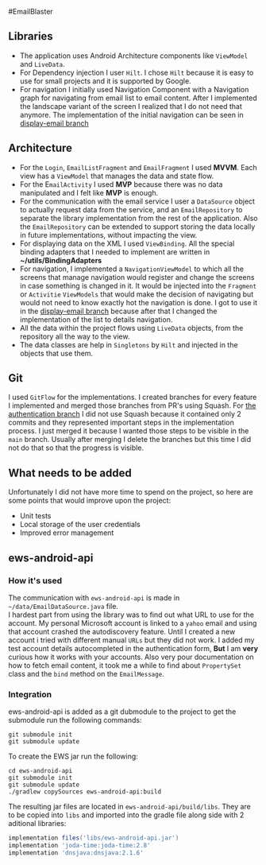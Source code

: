 #EmailBlaster

## Libraries

* The application uses Android Architecture components like `ViewModel` and `LiveData`.
* For Dependency injection I user `Hilt`. I chose `Hilt` because it is easy to use for small projects and it is supported by Google.
* For navigation I initially used Navigation Component with a Navigation graph for navigating from email list to email content.
After I implemented the landscape variant of the screen I realized that I do not need that anymore. The implementation of the initial navigation can be seen in [display-email branch](https://github.com/firtacosmingmail/emailblaster/tree/display-email)

## Architecture
* For the `Login`, `EmailListFragment` and `EmailFragment` I used **MVVM**. Each view has a `ViewModel` that manages the data and state flow.
* For the E`mailActivity` I used **MVP** because there was no data manipulated and I felt like **MVP** is enough.
* For the communication with the email service I user a `DataSource` object to actually request data from the service, and an `EmailRepository` to separate the library implementation from the rest of the application.
Also the `EmailRepository` can be extended to support storing the data locally in future implementations, without impacting the view.
* For displaying data on the XML I used `ViewBinding`. All the special binding adapters that I needed to implement are written in **~/utils/BindingAdapters**
* For navigation, I implemented a `NavigationViewModel` to which all the screens that manage navigation would register and change the screens in case something is changed in it. 
It would be injected into the `Fragment` or `Activitie` `ViewModels` that would make the decision of navigating but would not need to know exactly hot the navigation is done.
I got to use it in the [display-email branch](https://github.com/firtacosmingmail/emailblaster/tree/display-email) because after that I changed the implementation of the list to details navigation.
* All the data within the project flows using `LiveData` objects, from the repository all the way to the view.
* The data classes are help in `Singletons` by `Hilt` and injected in the objects that use them.

## Git
I used `GitFlow` for the implementations. 
I created branches for every feature I implemented and merged those branches from PR's using Squash. 
For [the authentication branch](https://github.com/firtacosmingmail/emailblaster/tree/authentication) I did not use Squash because it contained only 2 commits and they represented important steps in the implementation process. I just merged it because I wanted those steps to be visible in the `main` branch.
Usually after merging I delete the branches but this time I did not do that so that the progress is visible.
  
## What needs to be added

Unfortunately I did not have more time to spend on the project, so here are some points that would improve upon the project:
* Unit tests 
* Local storage of the user credentials
* Improved error management

## ews-android-api

### How it's used
The communication with `ews-android-api` is made in `~/data/EmailDataSource.java` file.  
I hardest part from using the library was to find out what URL to use for the account. My personal Microsoft account is linked to a `yahoo` email and using that account crashed the autodiscovery feature.
Until I created a new account i tried with different manual `URLs` but they did not work.
I added my test account details autocompleted in the authentication form, **But** I am **very** curious how it works with your accounts.
Also very pour documentation on how to fetch email content, it took me a while to find about `PropertySet` class and the `bind` method on the `EmailMessage`.  

### Integration
ews-android-api is added as a git dubmodule to the project
to get the submodule run the following commands:
```
git submodule init
git submodule update
```

To create the EWS jar run the following:
```
cd ews-android-api
git submodule init
git submodule update
./gradlew copySources ews-android-api:build
```

The resulting jar files are located in `ews-android-api/build/libs`. They are to be copied into `libs` and imported into the gradle file along side with 2 aditional libraries:
```groovy
implementation files('libs/ews-android-api.jar')
implementation 'joda-time:joda-time:2.8'
implementation 'dnsjava:dnsjava:2.1.6'
```